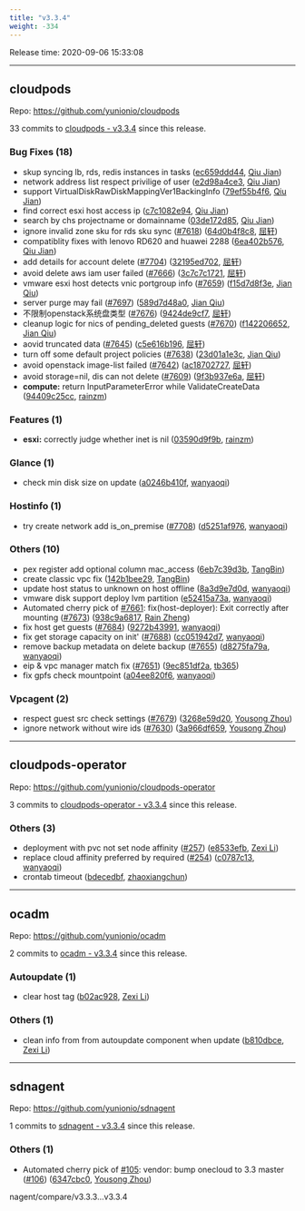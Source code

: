 ```yaml
---
title: "v3.3.4"
weight: -334
---
```


Release time: 2020-09-06 15:33:08

---
## cloudpods

Repo: https://github.com/yunionio/cloudpods

33 commits to [cloudpods - v3.3.4] since this release.

### Bug Fixes (18)
- skup syncing lb, rds, redis instances in tasks ([ec659ddd44](https://github.com/yunionio/cloudpods/commit/ec659ddd4437c23f41c365d14230a14555722dea), [Qiu Jian](mailto:qiujian@yunionyun.com))
- network address list respect privilige of user ([e2d98a4ce3](https://github.com/yunionio/cloudpods/commit/e2d98a4ce3370203ad5f0226f144be916bc8b187), [Qiu Jian](mailto:qiujian@yunionyun.com))
- support VirtualDiskRawDiskMappingVer1BackingInfo ([79ef55b4f6](https://github.com/yunionio/cloudpods/commit/79ef55b4f66406b23118230e086be6c352f63043), [Qiu Jian](mailto:qiujian@yunionyun.com))
- find correct esxi host access ip ([c7c1082e94](https://github.com/yunionio/cloudpods/commit/c7c1082e94a525b1825370cb6b02b7c91b9b5aba), [Qiu Jian](mailto:qiujian@yunionyun.com))
- search by chs projectname or domainname ([03de172d85](https://github.com/yunionio/cloudpods/commit/03de172d85800d003eedbc1147c0d9ba2daf4c7b), [Qiu Jian](mailto:qiujian@yunionyun.com))
- ignore invalid zone sku for rds sku sync ([#7618](https://github.com/yunionio/cloudpods/issues/7618)) ([64d0b4f8c8](https://github.com/yunionio/cloudpods/commit/64d0b4f8c880e9532add675b0707d4dc5c6a6e04), [屈轩](mailto:qu_xuan@icloud.com))
- compatiblity fixes with lenovo RD620 and huawei 2288 ([6ea402b576](https://github.com/yunionio/cloudpods/commit/6ea402b576d03840fc59cd5740b5865fe829d85f), [Qiu Jian](mailto:qiujian@yunionyun.com))
- add details for account delete ([#7704](https://github.com/yunionio/cloudpods/issues/7704)) ([32195ed702](https://github.com/yunionio/cloudpods/commit/32195ed7026c5621df6c3b0bff0d74e3faf4ae69), [屈轩](mailto:qu_xuan@icloud.com))
- avoid delete aws iam user failed ([#7666](https://github.com/yunionio/cloudpods/issues/7666)) ([3c7c7c1721](https://github.com/yunionio/cloudpods/commit/3c7c7c17215c4798275bc540e7c831aeeff7715b), [屈轩](mailto:qu_xuan@icloud.com))
- vmware esxi host detects vnic portgroup info ([#7659](https://github.com/yunionio/cloudpods/issues/7659)) ([f15d7d8f3e](https://github.com/yunionio/cloudpods/commit/f15d7d8f3e2a838b3df5d619798d5f37fd1d807c), [Jian Qiu](mailto:swordqiu@gmail.com))
- server purge may fail ([#7697](https://github.com/yunionio/cloudpods/issues/7697)) ([589d7d48a0](https://github.com/yunionio/cloudpods/commit/589d7d48a0cae93e7c05562876f9f934e1fc153d), [Jian Qiu](mailto:swordqiu@gmail.com))
- 不限制openstack系统盘类型 ([#7676](https://github.com/yunionio/cloudpods/issues/7676)) ([9424de9cf7](https://github.com/yunionio/cloudpods/commit/9424de9cf7c983539054ea3189e86bc7384789df), [屈轩](mailto:qu_xuan@icloud.com))
- cleanup logic for nics of pending_deleted guests ([#7670](https://github.com/yunionio/cloudpods/issues/7670)) ([f142206652](https://github.com/yunionio/cloudpods/commit/f1422066526193defdff3b39c80f38fc8b0c5f76), [Jian Qiu](mailto:swordqiu@gmail.com))
- aovid truncated data ([#7645](https://github.com/yunionio/cloudpods/issues/7645)) ([c5e616b196](https://github.com/yunionio/cloudpods/commit/c5e616b196e67633c98c501dd34121457304a656), [屈轩](mailto:qu_xuan@icloud.com))
- turn off some default project policies ([#7638](https://github.com/yunionio/cloudpods/issues/7638)) ([23d01a1e3c](https://github.com/yunionio/cloudpods/commit/23d01a1e3c019bf9de1386957df71cb26db3b938), [Jian Qiu](mailto:swordqiu@gmail.com))
- avoid openstack image-list failed ([#7642](https://github.com/yunionio/cloudpods/issues/7642)) ([ac18702727](https://github.com/yunionio/cloudpods/commit/ac18702727d5a7008082db76d819257270cf09c9), [屈轩](mailto:qu_xuan@icloud.com))
- avoid storage=nil, dis can not delete ([#7609](https://github.com/yunionio/cloudpods/issues/7609)) ([9f3b937e6a](https://github.com/yunionio/cloudpods/commit/9f3b937e6aaa47f4eb1fc5b3cb1363a2cdb77ccf), [屈轩](mailto:qu_xuan@icloud.com))
- **compute:** return InputParameterError while ValidateCreateData ([94409c25cc](https://github.com/yunionio/cloudpods/commit/94409c25cc41efdb7405737367dbe9a609eda1c9), [rainzm](mailto:mjoycarry@gmail.com))

### Features (1)
- **esxi:** correctly judge whether inet is nil ([03590d9f9b](https://github.com/yunionio/cloudpods/commit/03590d9f9b4bc33e66ff02bb14a79ba6fb3064f0), [rainzm](mailto:mjoycarry@gmail.com))

### Glance (1)
- check min disk size on update ([a0246b410f](https://github.com/yunionio/cloudpods/commit/a0246b410fae94a0de7adfc5d52c702bd5fb125b), [wanyaoqi](mailto:wanyaoqi@yunionyun.com))

### Hostinfo (1)
- try create network add is_on_premise ([#7708](https://github.com/yunionio/cloudpods/issues/7708)) ([d5251af976](https://github.com/yunionio/cloudpods/commit/d5251af976b8df5a0f5bffd7c102f0a9c11fecf7), [wanyaoqi](mailto:wanyaoqi@yunionyun.com))

### Others (10)
- pex register add optional column mac_access ([6eb7c39d3b](https://github.com/yunionio/cloudpods/commit/6eb7c39d3ba059777a4234bdc022f2a117221213), [TangBin](mailto:tangbin@yunion.cn))
- create classic vpc fix ([142b1bee29](https://github.com/yunionio/cloudpods/commit/142b1bee295420e06568266aca9cdb8bf6d89b74), [TangBin](mailto:tangbin@yunion.cn))
- update host status to unknown on host offline ([8a3d9e7d0d](https://github.com/yunionio/cloudpods/commit/8a3d9e7d0d29181a1828235175a11d0ba930d24c), [wanyaoqi](mailto:wanyaoqi@yunionyun.com))
- vmware disk support deploy lvm partition ([e52415a73a](https://github.com/yunionio/cloudpods/commit/e52415a73aa17d4880ff89f5941947d037e8a5fa), [wanyaoqi](mailto:wanyaoqi@yunionyun.com))
- Automated cherry pick of [#7661](https://github.com/yunionio/cloudpods/issues/7661): fix(host-deployer): Exit correctly after mounting ([#7673](https://github.com/yunionio/cloudpods/issues/7673)) ([938c9a6817](https://github.com/yunionio/cloudpods/commit/938c9a681794e19f1fc58a620f30e222dd1413d0), [Rain Zheng](mailto:mjoycarry@gmail.com))
- fix host get guests ([#7684](https://github.com/yunionio/cloudpods/issues/7684)) ([9272b43991](https://github.com/yunionio/cloudpods/commit/9272b43991be923f0432261c6028dc0ea562061d), [wanyaoqi](mailto:wanyaoqi@yunionyun.com))
- fix get storage capacity on init' ([#7688](https://github.com/yunionio/cloudpods/issues/7688)) ([cc051942d7](https://github.com/yunionio/cloudpods/commit/cc051942d7bc2aee4f1fa3a4c37183b83d09e1bf), [wanyaoqi](mailto:wanyaoqi@yunionyun.com))
- remove backup metadata on delete backup ([#7655](https://github.com/yunionio/cloudpods/issues/7655)) ([d8275fa79a](https://github.com/yunionio/cloudpods/commit/d8275fa79a317e6ed9772c3baa1f9d7a0db36771), [wanyaoqi](mailto:wanyaoqi@yunionyun.com))
- eip & vpc manager match fix ([#7651](https://github.com/yunionio/cloudpods/issues/7651)) ([9ec851df2a](https://github.com/yunionio/cloudpods/commit/9ec851df2a8b09601e40569220dd125c0618906e), [tb365](mailto:41716617+tb365@users.noreply.github.com))
- fix gpfs check mountpoint ([a04ee820f6](https://github.com/yunionio/cloudpods/commit/a04ee820f66f42376719f45c27c5519e6b1f3bfd), [wanyaoqi](mailto:wanyaoqi@yunionyun.com))

### Vpcagent (2)
- respect guest src check settings ([#7679](https://github.com/yunionio/cloudpods/issues/7679)) ([3268e59d20](https://github.com/yunionio/cloudpods/commit/3268e59d20bfcc003926a0fdd7d3fe3ca6de6982), [Yousong Zhou](mailto:yszhou4tech@gmail.com))
- ignore network without wire ids ([#7630](https://github.com/yunionio/cloudpods/issues/7630)) ([3a966df659](https://github.com/yunionio/cloudpods/commit/3a966df6597d2ecf1aa689af1cc36c721c4d76f0), [Yousong Zhou](mailto:yszhou4tech@gmail.com))

[cloudpods - v3.3.4]: https://github.com/yunionio/cloudpods/compare/v3.3.3...v3.3.4
---
## cloudpods-operator

Repo: https://github.com/yunionio/cloudpods-operator

3 commits to [cloudpods-operator - v3.3.4] since this release.

### Others (3)
- deployment with pvc not set node affinity ([#257](https://github.com/yunionio/cloudpods-operator/issues/257)) ([e8533efb](https://github.com/yunionio/cloudpods-operator/commit/e8533efb51b0ba67eac70de8a0ec17fbe1ae9f22), [Zexi Li](mailto:zexi.li@qq.com))
- replace cloud affinity preferred by required ([#254](https://github.com/yunionio/cloudpods-operator/issues/254)) ([c0787c13](https://github.com/yunionio/cloudpods-operator/commit/c0787c1315cd2e9b660c7d74f3aadd449bc8bd72), [wanyaoqi](mailto:wanyaoqi@yunionyun.com))
- crontab timeout ([bdecedbf](https://github.com/yunionio/cloudpods-operator/commit/bdecedbf7fa16b75dcf65c8d343aa86bdef16db1), [zhaoxiangchun](mailto:1422928955@qq.com))

[cloudpods-operator - v3.3.4]: https://github.com/yunionio/cloudpods-operator/compare/v3.3.3...v3.3.4
---
## ocadm

Repo: https://github.com/yunionio/ocadm

2 commits to [ocadm - v3.3.4] since this release.

### Autoupdate (1)
- clear host tag ([b02ac928](https://github.com/yunionio/ocadm/commit/b02ac92816b5e8348fc86e38c010855a32665fd0), [Zexi Li](mailto:zexi.li@qq.com))

### Others (1)
- clean info from from autoupdate component when update ([b810dbce](https://github.com/yunionio/ocadm/commit/b810dbce82f0b2a9790cd0171fc480b6a1777f97), [Zexi Li](mailto:zexi.li@qq.com))

[ocadm - v3.3.4]: https://github.com/yunionio/ocadm/compare/v3.3.3...v3.3.4
---
## sdnagent

Repo: https://github.com/yunionio/sdnagent

1 commits to [sdnagent - v3.3.4] since this release.

### Others (1)
- Automated cherry pick of [#105](https://github.com/yunionio/sdnagen/issues/105): vendor: bump onecloud to 3.3 master ([#106](https://github.com/yunionio/sdnagen/issues/106)) ([6347cbc0](https://github.com/yunionio/sdnagen/commit/6347cbc0124ce0ec6dd8b9832978c2bab4f9c54f), [Yousong Zhou](mailto:yszhou4tech@gmail.com))

[sdnagent - v3.3.4]: https://github.com/yunionio/sdnagent/compare/v3.3.3...v3.3.4
nagent/compare/v3.3.3...v3.3.4
